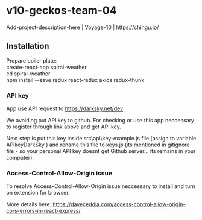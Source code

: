 # v10-geckos-team-04
Add-project-description-here | Voyage-10 | https://chingu.io/

## Installation

Prepare boiler plate:<br>
create-react-app spiral-weather<br>
cd spiral-weather<br>
npm install --save redux react-redux axios redux-thunk<br>


### API key

App use API request to https://darksky.net/dev

We avoiding put API key to github. For checking or use this app neccessary to register through link above and get API key.

Next step is put this key inside src\api\key-example.js file (assign to variable APIkeyDarkSky ) and rename this file to keys.js (its mentioned in gitignore file - so your personal API key doesnt get Github server... its remains in your computer).

### Access-Control-Allow-Origin issue

To resolve Access-Control-Allow-Origin issue neccessary to install and turn on extension for browser.

More details here: https://daveceddia.com/access-control-allow-origin-cors-errors-in-react-express/
